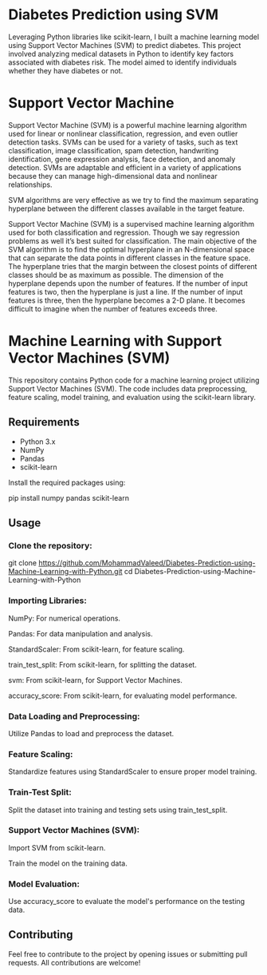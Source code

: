 
# Diabetes Prediction using SVM

Leveraging Python libraries like scikit-learn, I built a machine learning model using Support Vector Machines (SVM) to predict diabetes. This project involved analyzing medical datasets in Python to identify key factors associated with diabetes risk. The model aimed to identify individuals whether they have diabetes or not.

# Support Vector Machine

Support Vector Machine (SVM) is a powerful machine learning algorithm used for linear or nonlinear classification, regression, and even outlier detection tasks. SVMs can be used for a variety of tasks, such as text classification, image classification, spam detection, handwriting identification, gene expression analysis, face detection, and anomaly detection. SVMs are adaptable and efficient in a variety of applications because they can manage high-dimensional data and nonlinear relationships.

SVM algorithms are very effective as we try to find the maximum separating hyperplane between the different classes available in the target feature.

Support Vector Machine (SVM) is a supervised machine learning algorithm used for both classification and regression. Though we say regression problems as well it’s best suited for classification. The main objective of the SVM algorithm is to find the optimal hyperplane in an N-dimensional space that can separate the data points in different classes in the feature space. The hyperplane tries that the margin between the closest points of different classes should be as maximum as possible. The dimension of the hyperplane depends upon the number of features. If the number of input features is two, then the hyperplane is just a line. If the number of input features is three, then the hyperplane becomes a 2-D plane. It becomes difficult to imagine when the number of features exceeds three. 

# Machine Learning with Support Vector Machines (SVM)

This repository contains Python code for a machine learning project utilizing Support Vector Machines (SVM). The code includes data preprocessing, feature scaling, model training, and evaluation using the scikit-learn library.

## Requirements

- Python 3.x
- NumPy
- Pandas
- scikit-learn

Install the required packages using:


pip install numpy pandas scikit-learn

## Usage

### Clone the repository:

git clone https://github.com/MohammadValeed/Diabetes-Prediction-using-Machine-Learning-with-Python.git
cd Diabetes-Prediction-using-Machine-Learning-with-Python

### Importing Libraries:

NumPy: For numerical operations.

Pandas: For data manipulation and analysis.

StandardScaler: From scikit-learn, for feature scaling.

train_test_split: From scikit-learn, for splitting the dataset.

svm: From scikit-learn, for Support Vector Machines.

accuracy_score: From scikit-learn, for evaluating model performance.

### Data Loading and Preprocessing:

Utilize Pandas to load and preprocess the dataset.

### Feature Scaling:

Standardize features using StandardScaler to ensure proper model training.

### Train-Test Split:

Split the dataset into training and testing sets using train_test_split.

### Support Vector Machines (SVM):

Import SVM from scikit-learn.

Train the model on the training data.

### Model Evaluation:

Use accuracy_score to evaluate the model's performance on the testing data.

## Contributing
Feel free to contribute to the project by opening issues or submitting pull requests. All contributions are welcome!
